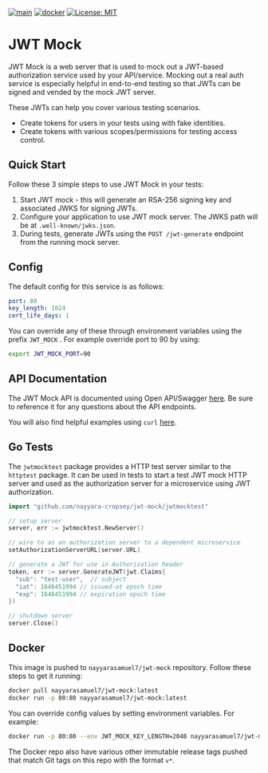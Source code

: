 [![main](https://github.com/nayyara-cropsey/jwt-mock/workflows/Build/badge.svg)](https://github.com/nayyara-cropsey/jwt-mock/actions?query=workflow%3ABuild)
[![docker](https://github.com/nayyara-cropsey/jwt-mock/workflows/Docker/badge.svg)](https://github.com/nayyara-cropsey/jwt-mock/actions?query=workflow%3ADocker)
[![License: MIT](https://img.shields.io/badge/License-MIT-yellow.svg)](https://opensource.org/licenses/MIT)

# JWT Mock

JWT Mock is a web server that is used to mock out a JWT-based authorization service used by your API/service. Mocking
out a real auth service is especially helpful in end-to-end testing so that JWTs can be signed and vended by the mock
JWT server.

These JWTs can help you cover various testing scenarios.

* Create tokens for users in your tests using with fake identities.
* Create tokens with various scopes/permissions for testing access control.

## Quick Start

Follow these 3 simple steps to use JWT Mock in your tests:

1) Start JWT mock - this will generate an RSA-256 signing key and associated JWKS for signing JWTs.
2) Configure your application to use JWT mock server. The JWKS path will be at `.well-known/jwks.json`.
3) During tests, generate JWTs using the `POST /jwt-generate` endpoint from the running mock server.

## Config

The default config for this service is as follows:

```yaml
port: 80
key_length: 1024
cert_life_days: 1 
```

You can override any of these through environment variables using the prefix `JWT_MOCK` . For example override port to
90 by using:

```bash 
export JWT_MOCK_PORT=90
```

## API Documentation

The JWT Mock API is documented using Open API/Swagger [here](./docs/oas.yaml). Be sure to reference it for any questions
about the API endpoints.

You will also find helpful examples using `curl` [here](./docs/curl_example.md).

## Go Tests

The `jwtmocktest` package provides a HTTP test server similar to the `httptest` package. It can be used in tests to start
a test JWT mock HTTP server and used as the authorization server for a microservice using JWT authorization.

```go 
import "github.com/nayyara-cropsey/jwt-mock/jwtmocktest"

// setup server
server, err := jwtmocktest.NewServer()

// wire to as an authorization server to a dependent microservice
setAuthorizationServerURL(server.URL)

// generate a JWT for use in Authorization header
token, err := server.GenerateJWT(jwt.Claims{
  "sub": "test-user",  // subject
  "iat": 1646451994 // issued-at epoch time
  "exp": 1646451994 // expiration epoch time 
})

// shutdown server 
server.Close()
```

## Docker

This image is pushed to `nayyarasamuel7/jwt-mock` repository. Follow these steps to get it running:

```bash 
docker pull nayyarasamuel7/jwt-mock:latest
docker run -p 80:80 nayyarasamuel7/jwt-mock:latest
```

You can override config values by setting environment variables. For example:

```bash 
docker run -p 80:80 --env JWT_MOCK_KEY_LENGTH=2048 nayyarasamuel7/jwt-mock:latest
```

The Docker repo also have various other immutable release tags pushed that match Git tags on this repo with the
format `v*`.
